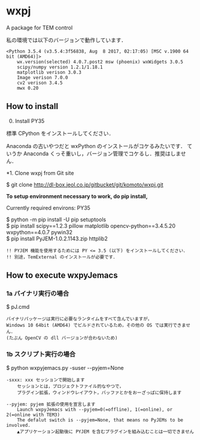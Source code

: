 wxpj
===============

A package for TEM control

私の環境では以下のバージョンで動作しています．

    <Python 3.5.4 (v3.5.4:3f56838, Aug  8 2017, 02:17:05) [MSC v.1900 64 bit (AMD64)]>
        wx.version(selected) 4.0.7.post2 msw (phoenix) wxWidgets 3.0.5
        scipy/numpy version 1.2.1/1.18.1
        matplotlib verison 3.0.3
        Image verison 7.0.0
        cv2 verison 3.4.5
        mwx 0.20


How to install
--------------

0. Install PY35 

標準 CPython をインストールしてください．

Anaconda の古いやつだと wxPython のインストールがコケるみたいです．
ていうか Anaconda くっそ重いし，バージョン管理でコケるし．推奨はしません．

<!-- pyJemacs_noarch_cp35_#date.7z を解凍して適当な場所に置く．7z が別途必要です．-->

*1. Clone wxpj from Git site

$ git clone http://dl-box.jeol.co.jp/gitbucket/git/komoto/wxpj.git

**To setup environment necessary to work, do pip install,**

Currently required environs: PY35

$ python -m pip install -U pip setuptools  
$ pip install scipy==1.2.3 pillow matplotlib opencv-python==3.4.5.20 wxpython==4.0.7 pywin32  
$ pip install PyJEM-1.0.2.1143.zip httplib2  

    !! PYJEM 機能を使用するためには PY <= 3.5 (以下) をインストールしてください．
    !! 別途，TemExternal のインストールが必要です．


How to execute wxpyJemacs
-------------------------

### 1a バイナリ実行の場合
$ pJ.cmd

    バイナリパッケージは実行に必要なランタイムをすべて含んでいますが，
    Windows 10 64bit (AMD64) でビルドされているため，その他の OS では実行できません．
    (たぶん OpenCV の dll バージョンが合わないため)


### 1b スクリプト実行の場合
$ python wxpyjemacs.py -suser --pyjem=None

    -sxxx: xxx セッションで開始します
        セッションとは，プロジェクトファイル的なやつで，
        プラグイン拡張，ウィンドウレイアウト，バッファとかをおーざっぱに保持します

    --pyjem: pyjem 拡張の使用を宣言します
        Launch wxpyJemacs with --pyjem=0(=offline), 1(=online), or 2(=online with TEM3)
        The defalut switch is --pyjem=None, that means no PyJEMs to be involved.
        ▲アプリケーション起動後に PYJEM を含むプラグインを組み込むことは一切できません
